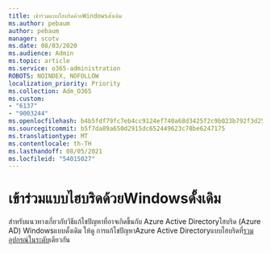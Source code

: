 ```yaml
---
title: เข้าร่วมแบบไฮบริดด้วยWindowsดั้งเดิม
ms.author: pebaum
author: pebaum
manager: scotv
ms.date: 08/03/2020
ms.audience: Admin
ms.topic: article
ms.service: o365-administration
ROBOTS: NOINDEX, NOFOLLOW
localization_priority: Priority
ms.collection: Adm_O365
ms.custom:
- "6137"
- "9003244"
ms.openlocfilehash: b4b5fdf79fc7eb4cc9124ef740a68d3425f2c9b023b792f3d2538a29dd1ad7c2
ms.sourcegitcommit: b5f7da89a650d2915dc652449623c78be6247175
ms.translationtype: MT
ms.contentlocale: th-TH
ms.lasthandoff: 08/05/2021
ms.locfileid: "54015027"
---
```

# <a name="hybrid-join-with-windows-legacy-devices"></a>เข้าร่วมแบบไฮบริดด้วยWindowsดั้งเดิม

สําหรับแนวทางเกี่ยวกับวิธีแก้ไขปัญหาที่อาจเกิดขึ้นกับ Azure Active Directoryไฮบริด (Azure AD) Windowsแบบดั้งเดิม ให้ดู การแก้ไขปัญหาAzure Active Directoryแบบไฮบริดที่[รวมอุปกรณ์ในระดับ](https://docs.microsoft.com/azure/active-directory/devices/troubleshoot-hybrid-join-windows-legacy)เดียวกัน 